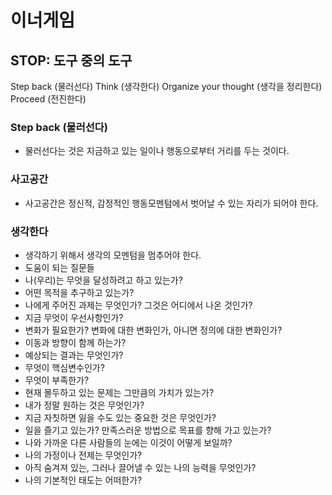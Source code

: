 # 이너게임

## STOP: 도구 중의 도구
Step back (물러선다)
Think (생각한다)
Organize your thought (생각을 정리한다)
Proceed (전진한다)

### Step back (물러선다)
* 물러선다는 것은 지금하고 있는 일이나 행동으로부터 거리를 두는 것이다.

### 사고공간
* 사고공간은 정신적, 감정적인 행동모멘텀에서 벗어날 수 있는 자리가 되어야 한다.

### 생각한다
* 생각하기 위해서 생각의 모멘텀을 멈추어야 한다.
* 도움이 되는 질문들
* 나(우리)는 무엇을 달성하려고 하고 있는가?
* 어떤 목적을 추구하고 있는가?
* 나에게 주어진 과제는 무엇인가? 그것은 어디에서 나온 것인가?
* 지금 무엇이 우선사항인가?
* 변화가 필요한가? 변화에 대한 변화인가, 아니면 정의에 대한 변화인가?
* 이동과 방향이 함께 하는가?
* 예상되는 결과는 무엇인가?
* 무엇이 핵심변수인가?
* 무엇이 부족한가?
* 현재 몰두하고 있는 문제는 그만큼의 가치가 있는가?
* 내가 정말 원하는 것은 무엇인가?
* 지금 자칫하면 잃을 수도 있는 중요한 것은 무엇인가?
* 일을 즐기고 있는가? 만족스러운 방법으로 목표를 향해 가고 있는가?
* 나와 가까운 다른 사람들의 눈에는 이것이 어떻게 보일까?
* 나의 가정이나 전제는 무엇인가?
* 아직 숨겨져 있는, 그러나 끌어낼 수 있는 나의 능력을 무엇인가?
* 나의 기본적인 태도는 어떠한가?
